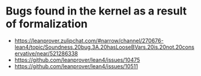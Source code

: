 # Bugs found in the kernel as a result of formalization

* https://leanprover.zulipchat.com/#narrow/channel/270676-lean4/topic/Soundness.20bug.3A.20hasLooseBVars.20is.20not.20conservative/near/521286338
* https://github.com/leanprover/lean4/issues/10475
* https://github.com/leanprover/lean4/issues/10511
